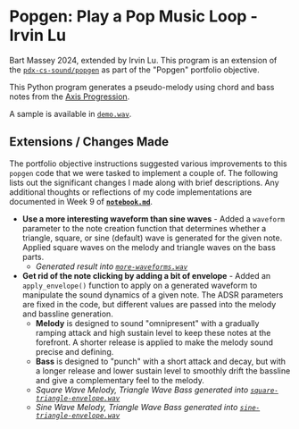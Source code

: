 # Popgen: Play a Pop Music Loop - Irvin Lu

Bart Massey 2024, extended by Irvin Lu. This program is an extension of the [`pdx-cs-sound/popgen`](https://github.com/pdx-cs-sound/popgen) as part of the "Popgen" portfolio objective.

This Python program generates a pseudo-melody using chord and bass notes from the
[Axis Progression](https://en.wikipedia.org/wiki/axis_progression).

A sample is available in [`demo.wav`](demo.wav).

## Extensions / Changes Made

The portfolio objective instructions suggested various improvements to this `popgen` code that we were tasked to implement a couple of.
The following lists out the significant changes I made along with brief descriptions. Any additional thoughts or reflections of my code
implementations are documented in Week 9 of [**`notebook.md`**](../../notebook.md).

- **Use a more interesting waveform than sine waves** - Added a `waveform` parameter to the note creation function that determines whether a triangle, square, or sine (default) wave is generated for the given note. Applied square waves on the melody and triangle waves on the bass parts.
  - _Generated result into [`more-waveforms.wav`](more-waveforms.wav)_
- **Get rid of the note clicking by adding a bit of envelope** - Added an `apply_envelope()` function to apply on a generated waveform to manipulate the sound dynamics of a given note. The ADSR parameters are fixed in the code, but different values are passed into the melody and bassline generation.
  - **Melody** is designed to sound "omnipresent" with a gradually ramping attack and high sustain level to keep these notes at the forefront. A shorter release is applied to make the melody sound precise and defining.
  - **Bass** is designed to "punch" with a short attack and decay, but with a longer release and lower sustain level to smoothly drift the bassline and give a complementary feel to the melody.
  - _Square Wave Melody, Triangle Wave Bass generated into [`square-triangle-envelope.wav`](square-triangle-envelope.wav)_
  - _Sine Wave Melody, Triangle Wave Bass generated into [`sine-triangle-envelope.wav`](sine-triangle-envelope.wav)_
